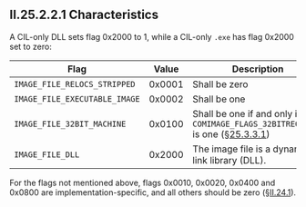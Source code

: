 ## II.25.2.2.1 Characteristics

A CIL-only DLL sets flag 0x2000 to 1, while a CIL-only `.exe` has flag 0x2000 set to zero:

 Flag | Value | Description
 ---- | ---- | ----
 `IMAGE_FILE_RELOCS_STRIPPED` | 0x0001 | Shall be zero
 `IMAGE_FILE_EXECUTABLE_IMAGE` | 0x0002 | Shall be one
 `IMAGE_FILE_32BIT_MACHINE` | 0x0100 | Shall be one if and only if `COMIMAGE_FLAGS_32BITREQUIRED` is one (§[25.3.3.1](#todo-missing-hyperlink))
 `IMAGE_FILE_DLL` | 0x2000 | The image file is a dynamic-link library (DLL).

For the flags not mentioned above, flags 0x0010, 0x0020, 0x0400 and 0x0800 are implementation-specific, and all others should be zero (§[II.24.1](ii.24.1-fixed-fields.md)).
